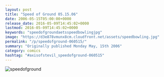 ```yaml
---
layout: post
title: "Speed of Ground 05.15.06"
date: 2006-05-15T05:00:00+0000
release_date: 2016-05-09T14:45:02+0000
lastmod: 2016-05-09T14:45:02+0000
keywords: "speedofgroundaetsspeedbowlingjpg"
image: "https://d3e878vmunx8cm.cloudfront.net/assets/speedbowling.jpg"
permalink: "/p/speedofground-060515/"
summary: "Originally published Monday May, 15th 2006"
category: comics
hashtag: "#axisofstevil_speedofground-060515"
---
```


![speedofground](https://d3e878vmunx8cm.cloudfront.net/assets/speedbowling.jpg)
